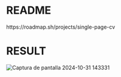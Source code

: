 <h1>README</h1>
https://roadmap.sh/projects/single-page-cv
<h1>RESULT</h1>


![Captura de pantalla 2024-10-31 143331](https://github.com/user-attachments/assets/1519eadf-6bf2-4c3f-9f7b-2ebc4955100d)



